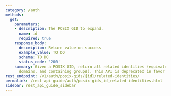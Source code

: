 ```yaml
---
category: /auth
methods:
  get:
    parameters:
    - description: The POSIX GID to expand.
      name: id
      required: true
    response_body:
      description: Return value on success
      example_value: TO DO
      schema: TO DO
      status_code: '200'
    summary: Given a POSIX GID, return all related identities (equivalents in other
      domains, and containing groups). This API is deprecated in favor of /v1/identity/expand
rest_endpoint: /v1/auth/posix-gids/{id}/related-identities/
permalink: /rest-api-guide/auth/posix-gids_id_related-identities.html
sidebar: rest_api_guide_sidebar
---
```

